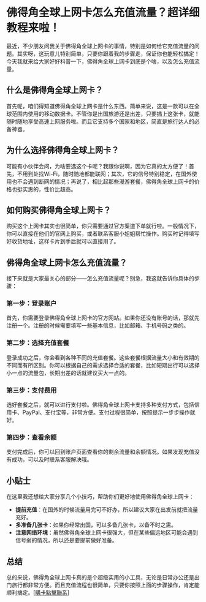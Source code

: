 # 佛得角全球上网卡怎么充值流量？超详细教程来啦！

最近，不少朋友问我关于佛得角全球上网卡的事情，特别是如何给它充值流量的问题。其实呀，这玩意儿特别简单，只要你跟着我的步骤走，保证你也能轻松搞定！今天我就来给大家好好科普一下，佛得角全球上网卡到底是个啥，以及怎么充值流量。

## 什么是佛得角全球上网卡？

首先呢，咱们得知道佛得角全球上网卡是什么东西。简单来说，这是一款可以在全球范围内使用的移动数据卡。不管你是出国旅游还是出差，只要插上这张卡，就能随时随地享受高速上网服务啦。而且它支持多个国家和地区，简直是旅行达人的必备神器。

## 为什么选择佛得角全球上网卡？

可能有小伙伴会问，为啥要选这个卡呢？我跟你说啊，因为它真的太方便了！首先，不用到处找Wi-Fi，随时随地都能联网；其次，它的信号特别稳定，在国外使用也不会遇到断网的情况；再说了，相比起那些漫游套餐，佛得角全球上网卡的价格也挺实惠的，性价比超高。

## 如何购买佛得角全球上网卡？

购买这个上网卡其实也很简单，你只需要通过官方渠道下单就行啦。一般情况下，你可以直接在他们的官网上购买，或者联系客服小姐姐帮忙操作。购买时记得填写好收货地址，这样卡片到手后就可以直接用了。

## 佛得角全球上网卡怎么充值流量？

接下来就是大家最关心的部分——怎么充值流量呢？别急，我这就告诉你具体的步骤：

### 第一步：登录账户
首先，你需要登录佛得角全球上网卡的官方网站。如果你还没有账号的话，那就先注册一个。注册的时候需要填写一些基本信息，比如邮箱、手机号码之类的。

### 第二步：选择充值套餐
登录成功之后，你会看到各种不同的充值套餐。这些套餐根据流量大小和有效期的不同而有所区别。你可以根据自己的需求选择合适的套餐，比如短期出行可以选择小一点的流量包，长期出差的话就建议买大一点的。

### 第三步：支付费用
选好套餐之后，就可以进行支付啦。佛得角全球上网卡支持多种支付方式，包括信用卡、PayPal、支付宝等，非常方便。支付过程很简单，按照提示一步步操作就好。

### 第四步：查看余额
支付完成后，你可以回到账户页面查看你的剩余流量和余额情况。如果发现充值没有成功，可以及时联系客服解决哦。

## 小贴士

在这里我还想给大家分享几个小技巧，帮助你们更好地使用佛得角全球上网卡：

- **提前充值**：在国外的时候流量用完可不好办，所以建议大家在出发前就把流量充好。
- **多准备几张卡**：如果你经常出国，可以多备几张卡，以备不时之需。
- **注意网络环境**：虽然佛得角全球上网卡很强大，但在某些偏远地区可能会遇到信号弱的情况，所以还是要提前做好准备。

## 总结

总的来说，佛得角全球上网卡真的是个超级实用的小工具，无论是日常办公还是出门旅行都非常方便。而且充值流程也很简单，只要你按照上面的步骤操作，肯定能顺利搞定。[[購卡點擊聯系](https://t.me/s/esim1088)]